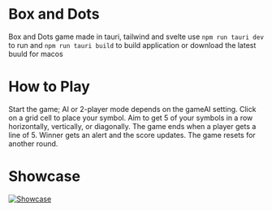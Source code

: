 # Box and Dots

Box and Dots game made in tauri, tailwind and svelte
use `npm run tauri dev` to run and `npm run tauri build` to build application or download the latest buuld for macos 

# How to Play
Start the game; AI or 2-player mode depends on the gameAI setting. Click on a grid cell to place your symbol. Aim to get 5 of your symbols in a row horizontally, vertically, or diagonally. The game ends when a player gets a line of 5. Winner gets an alert and the score updates. The game resets for another round.

# Showcase 
[![Showcase](https://streamable.com/5axrh5)](https://streamable.com/5axrh5)
